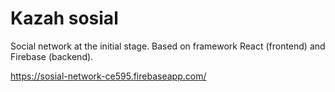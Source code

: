 # Kazah sosial

Social network at the initial stage.
Based on framework React (frontend) and Firebase (backend).

https://sosial-network-ce595.firebaseapp.com/
